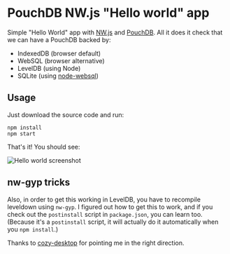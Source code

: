 PouchDB NW.js "Hello world" app
=======================

Simple "Hello World" app with [NW.js](https://github.com/rogerwang/node-webkit)
and [PouchDB](http://pouchdb.com). All it does it check that we can have a PouchDB backed by:

* IndexedDB (browser default)
* WebSQL (browser alternative)
* LevelDB (using Node)
* SQLite (using [node-websql](https://github.com/nolanlawson/node-websql))

Usage
-----

Just download the source code and run:

```
npm install
npm start
```

That's it! You should see:

![Hello world screenshot](https://raw.githubusercontent.com/nolanlawson/node-webkit-pouchdb-demo/master/screenshot.png)

nw-gyp tricks
-------

Also, in order to get this working in LevelDB, you have to recompile leveldown using `nw-gyp`. I figured out how to get this to work,
and if you check out the `postinstall` script in `package.json`, you can learn too. (Because it's a `postinstall` script, it will actually do it automatically when you `npm install`.)

Thanks to [cozy-desktop](https://github.com/cozy-labs/cozy-desktop/blob/master/gulpfile.js)
for pointing me in the right direction.
